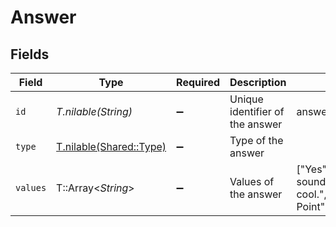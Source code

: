 # Answer


## Fields

| Field                                                              | Type                                                               | Required                                                           | Description                                                        | Example                                                            |
| ------------------------------------------------------------------ | ------------------------------------------------------------------ | ------------------------------------------------------------------ | ------------------------------------------------------------------ | ------------------------------------------------------------------ |
| `id`                                                               | *T.nilable(String)*                                                | :heavy_minus_sign:                                                 | Unique identifier of the answer                                    | answer_1                                                           |
| `type`                                                             | [T.nilable(Shared::Type)](../../models/shared/type.md)             | :heavy_minus_sign:                                                 | Type of the answer                                                 |                                                                    |
| `values`                                                           | T::Array<*String*>                                                 | :heavy_minus_sign:                                                 | Values of the answer                                               | ["Yes","No Travel","It sounds pretty cool.","Excel","Power Point"] |